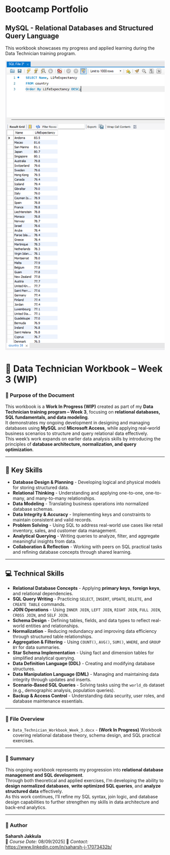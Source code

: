 # Bootcamp Portfolio
## MySQL - Relational Databases and Structured Query Language

This workbook showcases my progress and applied learning during the Data Technician training program.

![](SQL1.png)

# 📘 Data Technician Workbook – Week 3 (WIP)

### 🎯 Purpose of the Document
This workbook is a **Work In Progress (WIP)** created as part of my **Data Technician training program – Week 3**, focusing on **relational databases, SQL fundamentals, and data modeling**.  
It demonstrates my ongoing development in designing and managing databases using **MySQL** and **Microsoft Access**, while applying real-world business scenarios to structure and query relational data effectively.  
This week’s work expands on earlier data analysis skills by introducing the principles of **database architecture, normalization, and query optimization**.

---

## 🧠 Key Skills
- **Database Design & Planning** - Developing logical and physical models for storing structured data.  
- **Relational Thinking** - Understanding and applying one-to-one, one-to-many, and many-to-many relationships.  
- **Data Modeling** - Translating business operations into normalized database schemas.  
- **Data Integrity & Accuracy** - Implementing keys and constraints to maintain consistent and valid records.  
- **Problem Solving** - Using SQL to address real-world use cases like retail inventory, sales, and customer data management.  
- **Analytical Querying** - Writing queries to analyze, filter, and aggregate meaningful insights from data.  
- **Collaboration & Reflection** - Working with peers on SQL practical tasks and refining database concepts through shared learning.  

---

## 💻 Technical Skills
- **Relational Database Concepts** - Applying **primary keys**, **foreign keys**, and relational dependencies.  
- **SQL Query Writing** - Practicing `SELECT`, `INSERT`, `UPDATE`, `DELETE`, and `CREATE TABLE` commands.  
- **JOIN Operations** - Using `INNER JOIN`, `LEFT JOIN`, `RIGHT JOIN`, `FULL JOIN`, `CROSS JOIN`, and `SELF JOIN`.  
- **Schema Design** - Defining tables, fields, and data types to reflect real-world entities and relationships.  
- **Normalization** - Reducing redundancy and improving data efficiency through structured table relationships.  
- **Aggregation & Filtering** - Using `COUNT()`, `AVG()`, `SUM()`, `WHERE`, and `GROUP BY` for data summaries.  
- **Star Schema Implementation** - Using fact and dimension tables for simplified analytical querying.  
- **Data Definition Language (DDL)** - Creating and modifying database structures.  
- **Data Manipulation Language (DML)** - Managing and maintaining data integrity through updates and inserts.  
- **Scenario-Based SQL Queries** - Solving tasks using the `world_db` dataset (e.g., demographic analysis, population queries).  
- **Backup & Access Control** - Understanding data security, user roles, and database maintenance essentials.  

---

### 📂 File Overview
- `Data_Technician_Workbook_Week_3.docx` - **(Work In Progress)** Workbook covering relational database theory, schema design, and SQL practical exercises.

---

### 🧾 Summary
This ongoing workbook represents my progression into **relational database management and SQL development**.  
Through both theoretical and applied exercises, I’m developing the ability to **design normalized databases**, **write optimized SQL queries**, and **analyze structured data** effectively.  
As this work continues, I’ll refine my SQL syntax, join logic, and database design capabilities to further strengthen my skills in data architecture and back-end analytics.

---

### 👤 Author
**Saharsh Jakkula**  
📅 *Course Date:* 08/09/2025]
📧 *Contact:* https://www.linkedin.com/in/saharsh-j-17073432b/

